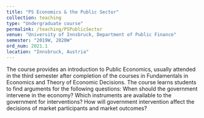 ```yaml
---
title: "PS Economics & the Public Sector"
collection: teaching
type: "Undergraduate course"
permalink: /teaching/PSPublicSector
venue: "University of Innsbruck, Department of Public Finance"
semester: "2019W, 2020W"
ord_num: 2021.1
location: "Innsbruck, Austria"
---
```


The course provides an introduction to Public Economics, usually attended in the third semester after completion of the courses in Fundamentals in Economics and Theory of Economic Decisions. The course learns students to find arguments for the following questions: When should the government intervene in the economy? Which instruments are available to the government for interventions? How will government intervention affect the decisions of market participants and market outcomes?
